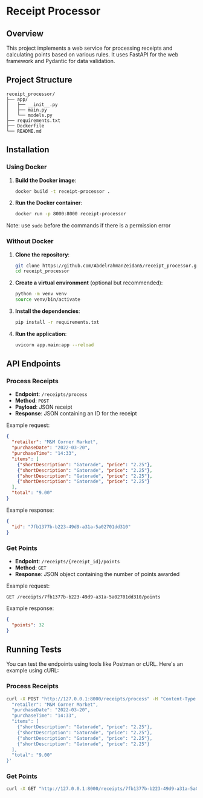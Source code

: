 
# Receipt Processor

## Overview
This project implements a web service for processing receipts and calculating points based on various rules. It uses FastAPI for the web framework and Pydantic for data validation.

## Project Structure
```
receipt_processor/
├── app/
│   ├── __init__.py
│   ├── main.py
│   └── models.py
├── requirements.txt
├── Dockerfile
└── README.md
```

## Installation

### Using Docker

1. **Build the Docker image**:
   ```sh
   docker build -t receipt-processor .
   ```

2. **Run the Docker container**:
   ```sh
   docker run -p 8000:8000 receipt-processor
   ```

Note: use `sudo` before the commands if there is a permission error

### Without Docker

1. **Clone the repository**:
   ```sh
   git clone https://github.com/AbdelrahmanZeidan5/receipt_processor.git
   cd receipt_processor
   ```

2. **Create a virtual environment** (optional but recommended):
   ```sh
   python -m venv venv
   source venv/bin/activate
   ```

3. **Install the dependencies**:
   ```sh
   pip install -r requirements.txt
   ```

4. **Run the application**:
   ```sh
   uvicorn app.main:app --reload
   ```

## API Endpoints

### Process Receipts
- **Endpoint**: `/receipts/process`
- **Method**: `POST`
- **Payload**: JSON receipt
- **Response**: JSON containing an ID for the receipt

Example request:
```json
{
  "retailer": "M&M Corner Market",
  "purchaseDate": "2022-03-20",
  "purchaseTime": "14:33",
  "items": [
    {"shortDescription": "Gatorade", "price": "2.25"},
    {"shortDescription": "Gatorade", "price": "2.25"},
    {"shortDescription": "Gatorade", "price": "2.25"},
    {"shortDescription": "Gatorade", "price": "2.25"}
  ],
  "total": "9.00"
}
```

Example response:
```json
{
  "id": "7fb1377b-b223-49d9-a31a-5a02701dd310"
}
```

### Get Points
- **Endpoint**: `/receipts/{receipt_id}/points`
- **Method**: `GET`
- **Response**: JSON object containing the number of points awarded

Example request:
```http
GET /receipts/7fb1377b-b223-49d9-a31a-5a02701dd310/points
```

Example response:
```json
{
  "points": 32
}
```

## Running Tests
You can test the endpoints using tools like Postman or cURL. Here's an example using cURL:

### Process Receipts
```sh
curl -X POST "http://127.0.0.1:8000/receipts/process" -H "Content-Type: application/json" -d '{
  "retailer": "M&M Corner Market",
  "purchaseDate": "2022-03-20",
  "purchaseTime": "14:33",
  "items": [
    {"shortDescription": "Gatorade", "price": "2.25"},
    {"shortDescription": "Gatorade", "price": "2.25"},
    {"shortDescription": "Gatorade", "price": "2.25"},
    {"shortDescription": "Gatorade", "price": "2.25"}
  ],
  "total": "9.00"
}'
```

### Get Points
```sh
curl -X GET "http://127.0.0.1:8000/receipts/7fb1377b-b223-49d9-a31a-5a02701dd310/points"
```

